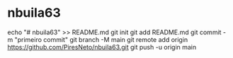 # nbuila63
echo "# nbuila63" >> README.md 
git init 
git add README.md 
git commit -m "primeiro commit" 
git branch -M main 
git remote add origin https://github.com/PiresNeto/nbuila63.git
 git push -u origin main
